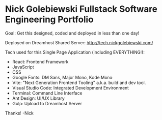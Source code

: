 # Nick Golebiewski Fullstack Software Engineering Portfolio

Goal: Get this designed, coded and deployed in less than one day!

Deployed on Dreamhost Shared Server: http://tech.nickgolebiewski.com/

Tech used for this Single Page Application (including EVERYTHING!):

- React: Frontend Framework 
- JavaScript
- CSS 
- Google Fonts: DM Sans, Major Mono, Kode Mono
- Vite: "Next Generation Frontend Tooling" a.k.a. build and dev tool.
- Visual Studio Code: Integrated Development Environment
- Terminal: Command Line Interface
- Ant Design: UI/UX Library
- Gulp: Upload to Dreamhost Server

Thanks!
-Nick